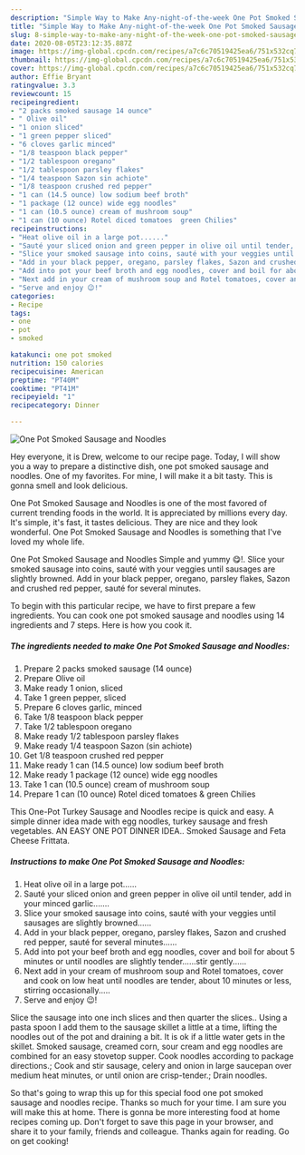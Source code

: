```yaml
---
description: "Simple Way to Make Any-night-of-the-week One Pot Smoked Sausage and Noodles"
title: "Simple Way to Make Any-night-of-the-week One Pot Smoked Sausage and Noodles"
slug: 8-simple-way-to-make-any-night-of-the-week-one-pot-smoked-sausage-and-noodles
date: 2020-08-05T23:12:35.887Z
image: https://img-global.cpcdn.com/recipes/a7c6c70519425ea6/751x532cq70/one-pot-smoked-sausage-and-noodles-recipe-main-photo.jpg
thumbnail: https://img-global.cpcdn.com/recipes/a7c6c70519425ea6/751x532cq70/one-pot-smoked-sausage-and-noodles-recipe-main-photo.jpg
cover: https://img-global.cpcdn.com/recipes/a7c6c70519425ea6/751x532cq70/one-pot-smoked-sausage-and-noodles-recipe-main-photo.jpg
author: Effie Bryant
ratingvalue: 3.3
reviewcount: 15
recipeingredient:
- "2 packs smoked sausage 14 ounce"
- " Olive oil"
- "1 onion sliced"
- "1 green pepper sliced"
- "6 cloves garlic minced"
- "1/8 teaspoon black pepper"
- "1/2 tablespoon oregano"
- "1/2 tablespoon parsley flakes"
- "1/4 teaspoon Sazon sin achiote"
- "1/8 teaspoon crushed red pepper"
- "1 can (14.5 ounce) low sodium beef broth"
- "1 package (12 ounce) wide egg noodles"
- "1 can (10.5 ounce) cream of mushroom soup"
- "1 can (10 ounce) Rotel diced tomatoes  green Chilies"
recipeinstructions:
- "Heat olive oil in a large pot......"
- "Sauté your sliced onion and green pepper in olive oil until tender, add in your minced garlic......."
- "Slice your smoked sausage into coins, sauté with your veggies until sausages are slightly browned......"
- "Add in your black pepper, oregano, parsley flakes, Sazon and crushed red pepper, sauté for several minutes......"
- "Add into pot your beef broth and egg noodles, cover and boil for about 5 minutes or until noodles are slightly tender......stir gently......"
- "Next add in your cream of mushroom soup and Rotel tomatoes, cover and cook on low heat until noodles are tender, about 10 minutes or less, stirring occasionally....."
- "Serve and enjoy 😉!"
categories:
- Recipe
tags:
- one
- pot
- smoked

katakunci: one pot smoked 
nutrition: 150 calories
recipecuisine: American
preptime: "PT40M"
cooktime: "PT41M"
recipeyield: "1"
recipecategory: Dinner

---
```



![One Pot Smoked Sausage and Noodles](https://img-global.cpcdn.com/recipes/a7c6c70519425ea6/751x532cq70/one-pot-smoked-sausage-and-noodles-recipe-main-photo.jpg)

Hey everyone, it is Drew, welcome to our recipe page. Today, I will show you a way to prepare a distinctive dish, one pot smoked sausage and noodles. One of my favorites. For mine, I will make it a bit tasty. This is gonna smell and look delicious.

One Pot Smoked Sausage and Noodles is one of the most favored of current trending foods in the world. It is appreciated by millions every day. It's simple, it's fast, it tastes delicious. They are nice and they look wonderful. One Pot Smoked Sausage and Noodles is something that I've loved my whole life.

One Pot Smoked Sausage and Noodles Simple and yummy 😋!. Slice your smoked sausage into coins, sauté with your veggies until sausages are slightly browned. Add in your black pepper, oregano, parsley flakes, Sazon and crushed red pepper, sauté for several minutes.


To begin with this particular recipe, we have to first prepare a few ingredients. You can cook one pot smoked sausage and noodles using 14 ingredients and 7 steps. Here is how you cook it.

<!--inarticleads1-->

##### The ingredients needed to make One Pot Smoked Sausage and Noodles:

1. Prepare 2 packs smoked sausage (14 ounce)
1. Prepare  Olive oil
1. Make ready 1 onion, sliced
1. Take 1 green pepper, sliced
1. Prepare 6 cloves garlic, minced
1. Take 1/8 teaspoon black pepper
1. Take 1/2 tablespoon oregano
1. Make ready 1/2 tablespoon parsley flakes
1. Make ready 1/4 teaspoon Sazon (sin achiote)
1. Get 1/8 teaspoon crushed red pepper
1. Make ready 1 can (14.5 ounce) low sodium beef broth
1. Make ready 1 package (12 ounce) wide egg noodles
1. Take 1 can (10.5 ounce) cream of mushroom soup
1. Prepare 1 can (10 ounce) Rotel diced tomatoes &amp; green Chilies


This One-Pot Turkey Sausage and Noodles recipe is quick and easy. A simple dinner idea made with egg noodles, turkey sausage and fresh vegetables. AN EASY ONE POT DINNER IDEA.. Smoked Sausage and Feta Cheese Frittata. 

<!--inarticleads2-->

##### Instructions to make One Pot Smoked Sausage and Noodles:

1. Heat olive oil in a large pot......
1. Sauté your sliced onion and green pepper in olive oil until tender, add in your minced garlic.......
1. Slice your smoked sausage into coins, sauté with your veggies until sausages are slightly browned......
1. Add in your black pepper, oregano, parsley flakes, Sazon and crushed red pepper, sauté for several minutes......
1. Add into pot your beef broth and egg noodles, cover and boil for about 5 minutes or until noodles are slightly tender......stir gently......
1. Next add in your cream of mushroom soup and Rotel tomatoes, cover and cook on low heat until noodles are tender, about 10 minutes or less, stirring occasionally.....
1. Serve and enjoy 😉!


Slice the sausage into one inch slices and then quarter the slices.. Using a pasta spoon I add them to the sausage skillet a little at a time, lifting the noodles out of the pot and draining a bit. It is ok if a little water gets in the skillet. Smoked sausage, creamed corn, sour cream and egg noodles are combined for an easy stovetop supper. Cook noodles according to package directions.; Cook and stir sausage, celery and onion in large saucepan over medium heat minutes, or until onion are crisp-tender.; Drain noodles. 

So that's going to wrap this up for this special food one pot smoked sausage and noodles recipe. Thanks so much for your time. I am sure you will make this at home. There is gonna be more interesting food at home recipes coming up. Don't forget to save this page in your browser, and share it to your family, friends and colleague. Thanks again for reading. Go on get cooking!
